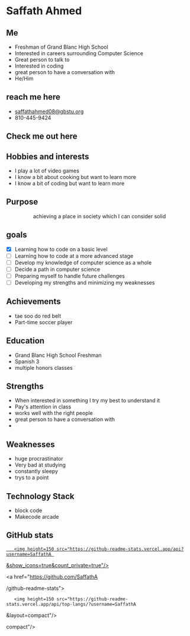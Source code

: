 # Saffath Ahmed

## Me

* Freshman of Grand Blanc High School
* Interested in careers surrounding Computer Science
* Great person to talk to
* Interested in coding
* great person to have a conversation with
* He/Him

## reach me here
* saffathahmed08@gbstu.org
* 810-445-9424

## Check me out here 

## Hobbies and interests 
- I play a lot of video games
- I know a bit about cooking but want to learn more 
- I know a bit of coding but want to learn more 

## Purpose 
<p align='center'> achieving a place in society which I can consider solid 

## goals 
- [x] Learning how to code on a basic level
- [ ] Learning how to code at a more advanced stage
- [ ] Develop my knowledge of computer science as a whole
- [ ] Decide a path in computer science 
- [ ] Preparing myself to handle future challenges 
- [ ] Developing my strengths and minimizing my weaknesses

## Achievements 
- tae soo do red belt
- Part-time soccer player

## Education 
- Grand Blanc High School Freshman
- Spanish 3
- multiple honors classes

## Strengths 
- When interested in something I try my best to understand it
- Pay's attention in class
-  works well with the right people
- great person to have a conversation with
- 
  
## Weaknesses 
- huge procrastinator
- Very bad at studying 
- constantly sleepy
- trys to a point 
      
## Technology Stack
* block code
* Makecode arcade

## GitHub stats 
<p align='center'> 

   <a href="https://github-readme-stats.vercel.app/api?username=yourusername&show_icons=true&count_private=true"> 

       <img height=150 src="https://github-readme-stats.vercel.app/api?username=SaffathA 

&show_icons=true&count_private=true"/> 

   </a> 

   <a href="https://github.com/SaffathA 

/github-readme-stats"> 

       <img height=150 src="https://github-readme-stats.vercel.app/api/top-langs/?username=SaffathA 

&layout=compact"/> 

   </a> 

</p> 

compact"/> </a> </p>  

 



 



